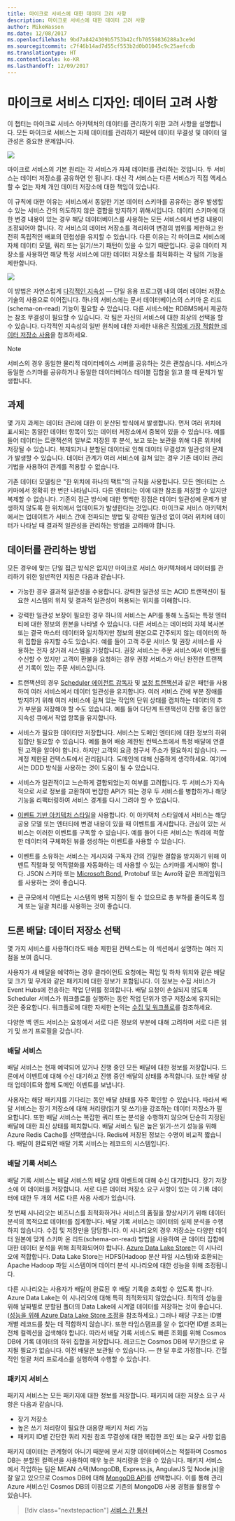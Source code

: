 ```yaml
---
title: 마이크로 서비스에 대한 데이터 고려 사항
description: 마이크로 서비스에 대한 데이터 고려 사항
author: MikeWasson
ms.date: 12/08/2017
ms.openlocfilehash: 9bd7a8424309b5753b42cfb70559836288a3ce9d
ms.sourcegitcommit: c7f46b14ad7d55cf553b2d0b01045c9c25aefcdb
ms.translationtype: HT
ms.contentlocale: ko-KR
ms.lasthandoff: 12/09/2017
---
```

# <a name="designing-microservices-data-considerations"></a>마이크로 서비스 디자인: 데이터 고려 사항

이 챕터는 마이크로 서비스 아키텍처의 데이터를 관리하기 위한 고려 사항을 설명합니다. 모든 마이크로 서비스는 자체 데이터를 관리하기 때문에 데이터 무결성 및 데이터 일관성은 중요한 문제입니다.

![](./images/data-considerations.png)

마이크로 서비스의 기본 원리는 각 서비스가 자체 데이터를 관리하는 것입니다. 두 서비스는 데이터 저장소를 공유하면 안 됩니다. 대신 각 서비스는 다른 서비스가 직접 액세스할 수 없는 자체 개인 데이터 저장소에 대한 책임이 있습니다.

이 규칙에 대한 이유는 서비스에서 동일한 기본 데이터 스키마를 공유하는 경우 발생할 수 있는 서비스 간의 의도하지 않은 결합을 방지하기 위해서입니다. 데이터 스키마에 대한 변경 내용이 있는 경우 해당 데이터베이스를 사용하는 모든 서비스에서 변경 내용이 조정되어야 합니다. 각 서비스의 데이터 저장소를 격리하여 변경의 범위를 제한하고 완전히 독립적인 배포의 민첩성을 유지할 수 있습니다. 다른 이유는 각 마이크로 서비스에 자체 데이터 모델, 쿼리 또는 읽기/쓰기 패턴이 있을 수 있기 때문입니다. 공유 데이터 저장소를 사용하면 해당 특정 서비스에 대한 데이터 저장소를 최적화하는 각 팀의 기능을 제한합니다. 

![](../guide/architecture-styles/images/cqrs-microservices-wrong.png)

이 방법은 자연스럽게 [다각적인 지속성](https://martinfowler.com/bliki/PolyglotPersistence.html) &mdash; 단일 응용 프로그램 내의 여러 데이터 저장소 기술의 사용으로 이어집니다. 하나의 서비스에는 문서 데이터베이스의 스키마 온 리드(schema-on-read) 기능이 필요할 수 있습니다. 다른 서비스에는 RDBMS에서 제공하는 참조 무결성이 필요할 수 있습니다. 각 팀은 자신의 서비스에 대한 최상의 선택을 할 수 있습니다. 다각적인 지속성의 일반 원칙에 대한 자세한 내용은 [작업에 가장 적합한 데이터 저장소 사용](../guide/design-principles/use-the-best-data-store.md)을 참조하세요. 

> [!NOTE]
> 서비스의 경우 동일한 물리적 데이터베이스 서버를 공유하는 것은 괜찮습니다. 서비스가 동일한 스키마를 공유하거나 동일한 데이터베이스 테이블 집합을 읽고 쓸 때 문제가 발생합니다.


## <a name="challenges"></a>과제

몇 가지 과제는 데이터 관리에 대한 이 분산된 방식에서 발생합니다. 먼저 여러 위치에 표시되는 동일한 데이터 항목이 있는 데이터 저장소에서 중복이 있을 수 있습니다. 예를 들어 데이터는 트랜잭션의 일부로 저장된 후 분석, 보고 또는 보관을 위해 다른 위치에 저장될 수 있습니다. 복제되거나 분할된 데이터로 인해 데이터 무결성과 일관성의 문제가 발생할 수 있습니다. 데이터 관계가 여러 서비스에 걸쳐 있는 경우 기존 데이터 관리 기법을 사용하여 관계를 적용할 수 없습니다.

기존 데이터 모델링은 "한 위치에 하나의 팩트"의 규칙을 사용합니다. 모든 엔터티는 스키마에서 정확히 한 번만 나타납니다. 다른 엔터티는 이에 대한 참조를 저장할 수 있지만 복제할 수 없습니다. 기존의 접근 방식에 대한 명백한 장점은 데이터 일관성에 문제가 발생하지 않도록 한 위치에서 업데이트가 발생한다는 것입니다. 마이크로 서비스 아키텍처에서는 업데이트가 서비스 간에 전파되는 방법 및 강력한 일관성 없이 여러 위치에 데이터가 나타날 때 결과적 일관성을 관리하는 방법을 고려해야 합니다. 

## <a name="approaches-to-managing-data"></a>데이터를 관리하는 방법

모든 경우에 맞는 단일 접근 방식은 없지만 마이크로 서비스 아키텍처에서 데이터를 관리하기 위한 일반적인 지침은 다음과 같습니다.

- 가능한 경우 결과적 일관성을 수용합니다. 강력한 일관성 또는 ACID 트랜잭션이 필요한 시스템의 위치 및 결과적 일관성이 허용되는 위치를 이해합니다.

- 강력한 일관성 보장이 필요한 경우 하나의 서비스는 API를 통해 노출되는 특정 엔터티에 대한 정보의 원본을 나타낼 수 있습니다. 다른 서비스는 데이터의 자체 복사본 또는 결국 마스터 데이터와 일치하지만 정보의 원본으로 간주되지 않는 데이터의 하위 집합을 유지할 수도 있습니다. 예를 들어 고객 주문 서비스 및 권장 서비스를 사용하는 전자 상거래 시스템을 가정합니다. 권장 서비스는 주문 서비스에서 이벤트를 수신할 수 있지만 고객이 환불을 요청하는 경우 권장 서비스가 아닌 완전한 트랜잭션 기록이 있는 주문 서비스입니다.

- 트랜잭션의 경우 [Scheduler 에이전트 감독자](../patterns/scheduler-agent-supervisor.md) 및 [보정 트랜잭션](../patterns/compensating-transaction.md)과 같은 패턴을 사용하여 여러 서비스에서 데이터 일관성을 유지합니다.  여러 서비스 간에 부분 장애를 방지하기 위해 여러 서비스에 걸쳐 있는 작업의 단위 상태를 캡처하는 데이터의 추가 부분을 저장해야 할 수도 있습니다. 예를 들어 다단계 트랜잭션이 진행 중인 동안 지속성 큐에서 작업 항목을 유지합니다. 

- 서비스가 필요한 데이터만 저장합니다. 서비스는 도메인 엔터티에 대한 정보의 하위 집합만 필요할 수 있습니다. 예를 들어 배송 제한된 컨텍스트에서 특정 배달에 연결된 고객을 알아야 합니다. 하지만 고객의 요금 청구서 주소가 필요하지 않습니다. &mdash; 계정 제한된 컨텍스트에서 관리됩니다. 도메인에 대해 신중하게 생각하세요. 여기에서는 DDD 방식을 사용하는 것이 도움이 될 수 있습니다. 

- 서비스가 일관적이고 느슨하게 결합되었는지 여부를 고려합니다. 두 서비스가 지속적으로 서로 정보를 교환하여 번잡한 API가 되는 경우 두 서비스를 병합하거나 해당 기능을 리팩터링하여 서비스 경계를 다시 그려야 할 수 있습니다.

- [이벤트 기반 아키텍처 스타일](../guide/architecture-styles/event-driven.md)을 사용합니다. 이 아키텍처 스타일에서 서비스는 해당 공용 모델 또는 엔터티에 변경 내용이 있을 때 이벤트를 게시합니다. 관심이 있는 서비스는 이러한 이벤트를 구독할 수 있습니다. 예를 들어 다른 서비스는 쿼리에 적합한 데이터의 구체화된 뷰를 생성하는 이벤트를 사용할 수 있습니다. 

- 이벤트를 소유하는 서비스는 게시자와 구독자 간의 긴밀한 결합을 방지하기 위해 이벤트 직렬화 및 역직렬화를 자동화하는 데 사용할 수 있는 스키마를 게시해야 합니다. JSON 스키마 또는 [Microsoft Bond](https://github.com/Microsoft/bond), Protobuf 또는 Avro와 같은 프레임워크를 사용하는 것이 좋습니다.  
 
- 큰 규모에서 이벤트는 시스템의 병목 지점이 될 수 있으므로 총 부하를 줄이도록 집계 또는 일괄 처리를 사용하는 것이 좋습니다. 

## <a name="drone-delivery-choosing-the-data-stores"></a>드론 배달: 데이터 저장소 선택 

몇 가지 서비스를 사용하더라도 배송 제한된 컨텍스트는 이 섹션에서 설명하는 여러 지점을 보여 줍니다. 

사용자가 새 배달을 예약하는 경우 클라이언트 요청에는 픽업 및 하차 위치와 같은 배달 및 크기 및 무게와 같은 패키지에 대한 정보가 포함됩니다. 이 정보는 수집 서비스가 Event Hubs에 전송하는 작업 단위를 정의합니다. 배달 요청이 손실되지 않도록 Scheduler 서비스가 워크플로를 실행하는 동안 작업 단위가 영구 저장소에 유지되는 것은 중요합니다. 워크플로에 대한 자세한 논의는 [수집 및 워크플로](./ingestion-workflow.md)를 참조하세요. 

다양한 백 엔드 서비스는 요청에서 서로 다른 정보의 부분에 대해 고려하며 서로 다른 읽기 및 쓰기 프로필을 갖습니다. 

### <a name="delivery-service"></a>배달 서비스

배달 서비스는 현재 예약되어 있거나 진행 중인 모든 배달에 대한 정보를 저장합니다. 드론에서 이벤트에 대해 수신 대기하고 진행 중인 배달의 상태를 추적합니다. 또한 배달 상태 업데이트와 함께 도메인 이벤트를 보냅니다.

사용자는 해당 패키지를 기다리는 동안 배달 상태를 자주 확인할 수 있습니다. 따라서 배달 서비스는 장기 저장소에 대해 처리량(읽기 및 쓰기)을 강조하는 데이터 저장소가 필요합니다. 또한 배달 서비스는 복잡한 쿼리 또는 분석을 수행하지 않으며 단순히 지정된 배달에 대한 최신 상태를 페치합니다. 배달 서비스 팀은 높은 읽기-쓰기 성능을 위해 Azure Redis Cache를 선택했습니다. Redis에 저장된 정보는 수명이 비교적 짧습니다. 배달이 완료되면 배달 기록 서비스는 레코드의 시스템입니다.

### <a name="delivery-history-service"></a>배달 기록 서비스

배달 기록 서비스는 배달 서비스의 배달 상태 이벤트에 대해 수신 대기합니다. 장기 저장소에 이 데이터를 저장합니다. 서로 다른 데이터 저장소 요구 사항이 있는 이 기록 데이터에 대한 두 개의 서로 다른 사용 사례가 있습니다. 

첫 번째 시나리오는 비즈니스를 최적화하거나 서비스의 품질을 향상시키기 위해 데이터 분석의 목적으로 데이터를 집계합니다. 배달 기록 서비스는 데이터의 실제 분석을 수행하지 않습니다. 수집 및 저장만을 담당합니다. 이 시나리오의 경우 저장소는 다양한 데이터 원본에 맞게 스키마 온 리드(schema-on-read) 방법을 사용하여 큰 데이터 집합에 대한 데이터 분석을 위해 최적화되어야 합니다. [Azure Data Lake Store](/azure/data-lake-store/)는 이 시나리오에 적합합니다. Data Lake Store는 HDFS(Hadoop 분산 파일 시스템)와 호환되는 Apache Hadoop 파일 시스템이며 데이터 분석 시나리오에 대한 성능을 위해 조정됩니다. 

다른 시나리오는 사용자가 배달이 완료된 후 배달 기록을 조회할 수 있도록 합니다. Azure Data Lake는 이 시나리오에 대해 특히 최적화되지 않았습니다. 최적의 성능을 위해 날짜별로 분할된 폴더의 Data Lake에 시계열 데이터를 저장하는 것이 좋습니다. ([성능을 위해 Azure Data Lake Store 조정](/azure/data-lake-store/data-lake-store-performance-tuning-guidance)을 참조하세요.) 그러나 해당 구조는 ID별 개별 레코드를 찾는 데 적합하지 않습니다. 또한 타임스탬프를 알 수 없다면 ID별 조회는 전체 컬렉션을 검색해야 합니다. 따라서 배달 기록 서비스도 빠른 조회를 위해 Cosmos DB에 기록 데이터의 하위 집합을 저장합니다. 레코드는 Cosmos DB에 무기한으로 유지될 필요가 없습니다. 이전 배달은 보관될 수 있습니다. &mdash; 한 달 후로 가정합니다. 간헐적인 일괄 처리 프로세스를 실행하여 수행할 수 있습니다.

### <a name="package-service"></a>패키지 서비스

패키지 서비스는 모든 패키지에 대한 정보를 저장합니다. 패키지에 대한 저장소 요구 사항은 다음과 같습니다. 

- 장기 저장소
- 높은 쓰기 처리량이 필요한 대용량 패키지 처리 가능
- 패키지 ID별 간단한 쿼리 지원 참조 무결성에 대한 복잡한 조인 또는 요구 사항 없음

패키지 데이터는 관계형이 아니기 때문에 문서 지향 데이터베이스는 적절하며 Cosmos DB는 분할된 컬렉션을 사용하여 매우 높은 처리량을 얻을 수 있습니다. 패키지 서비스에서 작업하는 팀은 MEAN 스택(MongoDB, Express.js, AngularJS 및 Node.js)을 잘 알고 있으므로 Cosmos DB에 대해 [MongoDB API](/azure/cosmos-db/mongodb-introduction)를 선택합니다. 이를 통해 관리 Azure 서비스인 Cosmos DB의 이점으로 기존의 MongoDB 사용 경험을 활용할 수 있습니다.

> [!div class="nextstepaction"]
> [서비스 간 통신](./interservice-communication.md)